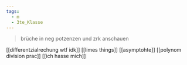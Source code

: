 ```yaml
---
tags:
  - m
  - 3te_Klasse
---
```

> brüche in neg potzenzen und zrk anschauen

[[differentzialrechung wtf idk]]
[[limes things]]
[[asymptohte]]
[[polynom division prac]]
[[ich hasse mich]]